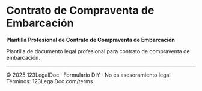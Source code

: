 # Contrato de Compraventa de Embarcación

**Plantilla Profesional de Contrato de Compraventa de Embarcación**

Plantilla de documento legal profesional para contrato de compraventa de embarcación.

---

© 2025 123LegalDoc · Formulario DIY · No es asesoramiento legal · Términos: 123LegalDoc.com/terms
